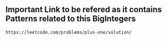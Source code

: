 ## Important Link to be refered as it contains Patterns related to this BigIntegers
```https://leetcode.com/problems/plus-one/solution/```
